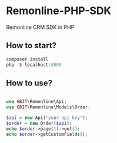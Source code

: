 # Remonline-PHP-SDK
Remonline CRM SDK in PHP
## How to start?

```php 
composer install
php -S localhost:8080
```
## How to use?
```php require __DIR__ . '/vendor/autoload.php';

use GBIT\Remonline\Api;
use GBIT\Remonline\Models\Order;

$api = new Api("your api key");
$order = new Order($api);
echo $order->page(1)->get();
echo $order->getCustomFields();
```
